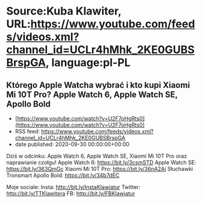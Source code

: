 # Source:Kuba Klawiter, URL:https://www.youtube.com/feeds/videos.xml?channel_id=UCLr4hMhk_2KE0GUBSBrspGA, language:pl-PL

## Którego Apple Watcha wybrać i kto kupi Xiaomi Mi 10T Pro? Apple Watch 6, Apple Watch SE, Apollo Bold
 - [https://www.youtube.com/watch?v=U2F7oHgRts0](https://www.youtube.com/watch?v=U2F7oHgRts0)
 - RSS feed: https://www.youtube.com/feeds/videos.xml?channel_id=UCLr4hMhk_2KE0GUBSBrspGA
 - date published: 2020-09-30 00:00:00+00:00

Dziś w odcinku: Apple Watch 6, Apple Watch SE, Xiaomi Mi 10T Pro oraz naprawianie czołgu!
Apple Watch 6: https://bit.ly/3csmSTD
Apple Watch SE: https://bit.ly/363QmGc
Xiaomi Mi 10T Pro: https://bit.ly/36nA2Ai
Słuchawki Tronsmart Apollo Bold: https://bit.ly/34b7dEC

Moje sociale: 
Insta: http://bit.ly/InstaKlawiatur 
Twitter: http://bit.ly/TTKlawitera
FB: http://bit.ly/FBKlawiatur


